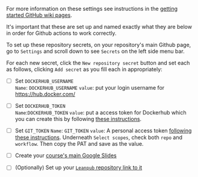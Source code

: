 
For more information on these settings see instructions in the [getting started GitHub wiki pages](https://github.com/jhudsl/DaSL_Course_Template_Bookdown/wiki/Setting-up-images-and-graphics).

It's important that these are set up and named exactly what they are below in order for Github actions to work correctly.

To set up these repository secrets, on your repository's main Github page, go to `Settings` and scroll down to see `Secrets` on the left side menu bar.

For each new secret, click the `New repository secret` button and set each as follows, clicking `Add secret` as you fill each in appropriately:  

- [ ] Set `DOCKERHUB_USERNAME`  
`Name`: `DOCKERHUB_USERNAME`
`value`: put your login username for https://hub.docker.com/

- [ ] Set `DOCKERHUB_TOKEN`  
`Name`:`DOCKERHUB_TOKEN`
`value`: put a access token for Dockerhub which you can create this by following [these instructions](https://docs.docker.com/docker-hub/access-tokens/#create-an-access-token).

- [ ] Set `GIT_TOKEN`
`Name`:  `GIT_TOKEN`
`value`: A personal access token [following these instructions](https://docs.github.com/en/github/authenticating-to-github/creating-a-personal-access-token#creating-a-token).
Underneath `Select scopes`, check both `repo` and `workflow`.
Then copy the PAT and save as the value.

- [ ] Create your [course's main Google Slides](https://github.com/jhudsl/DaSL_Course_Template_Bookdown/wiki/Setting-up-images-and-graphics)

- [ ] (Optionally) Set up your [`Leanpub` repository link to it](https://github.com/jhudsl/DaSL_Course_Template_Bookdown/wiki/Publishing-on-Leanpub)
